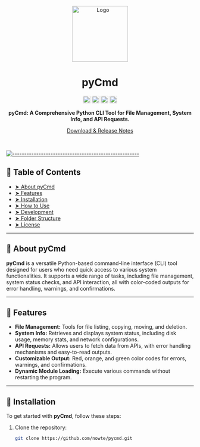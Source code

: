 <p align="center">
  <img src="https://your-image-url/logo.png" alt="Logo" width="150" height="150" />
</p>
<h1 align="center">pyCmd</h1>
<p align="center">
<a href="https://github.com/your-username/pycmd/issues"><img alt="Issues open" src="https://img.shields.io/github/issues-raw/your-username/pycmd?style=for-the-badge" height="20"/></a>
<a href="https://github.com/your-username/pycmd/"><img alt="Last commit" src="https://img.shields.io/github/last-commit/your-username/pycmd?style=for-the-badge" height="20"/></a>
<a href="https://github.com/your-username/pycmd/releases"><img alt="Latest version" src="https://img.shields.io/github/v/tag/your-username/pycmd?label=Latest%20Version&style=for-the-badge" height="20"/></a>
<a href="https://github.com/your-username/pycmd/blob/main/LICENSE"><img alt="License" src="https://img.shields.io/github/license/your-username/pycmd?style=for-the-badge" height="20"/></a>
</p>

<p align="center">
  <b>pyCmd: A Comprehensive Python CLI Tool for File Management, System Info, and API Requests.</b>
</p>

<p align="center">
	<a href="https://github.com/your-username/pycmd/releases">Download & Release Notes</a>
</p>
<br />

[![-----------------------------------------------------](https://user-images.githubusercontent.com/56088716/103312593-8a37ff80-49eb-11eb-91d3-75488e21a0a9.png)](#table-of-contents)

## 📖 Table of Contents

* [➤ About pyCmd](#about-pycmd)
* [➤ Features](#features)
* [➤ Installation](#installation)
* [➤ How to Use](#how-to-use)
* [➤ Development](#development)
* [➤ Folder Structure](#folder-structure)
* [➤ License](#license)

---

## 📜 About pyCmd

**pyCmd** is a versatile Python-based command-line interface (CLI) tool designed for users who need quick access to various system functionalities. It supports a wide range of tasks, including file management, system status checks, and API interaction, all with color-coded outputs for error handling, warnings, and confirmations.

---

## 🚀 Features

- **File Management:** Tools for file listing, copying, moving, and deletion.
- **System Info:** Retrieves and displays system status, including disk usage, memory stats, and network configurations.
- **API Requests:** Allows users to fetch data from APIs, with error handling mechanisms and easy-to-read outputs.
- **Customizable Output:** Red, orange, and green color codes for errors, warnings, and confirmations.
- **Dynamic Module Loading:** Execute various commands without restarting the program.

---

## 🔽 Installation

To get started with **pyCmd**, follow these steps:

1. Clone the repository:

   ```bash
   git clone https://github.com/nowte/pycmd.git
